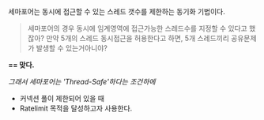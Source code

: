 세마포어는 동시에 접근할 수 있는 스레드 갯수를 제한하는 동기화 기법이다.

> 세마포어의 경우 동시에 임계영역에 접근가능한 스레드수를 지정할 수 있다고 했잖아?
> 만약 5개의 스레드 동시접근을 허용한다고 하면, 5개 스레드끼리 공유문제가 발생할 수 있는거아니야?

**== 맞다.**

*그래서 세마포어는 'Thread-Safe'하다는 조건하에*
- 커넥션 풀이 제한되어 있을 때
- Ratelimit
목적을 달성하고자 사용한다.

